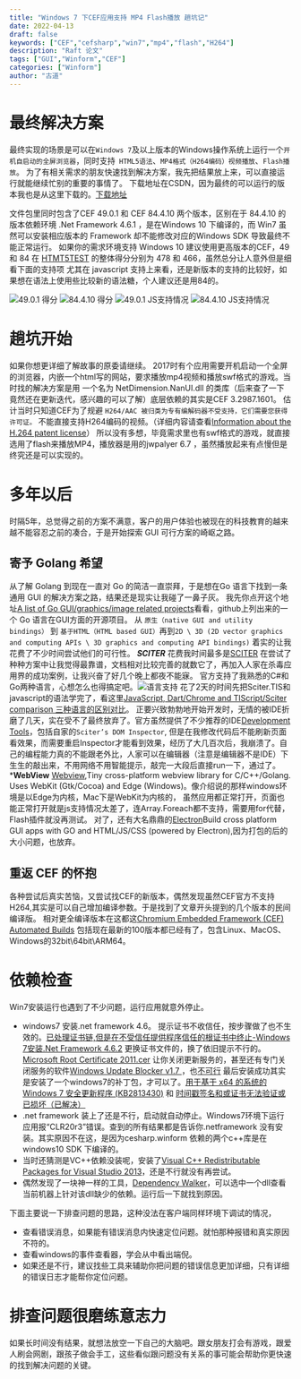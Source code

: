 ```yaml
---
title: "Windows 7 下CEF应用支持 MP4 Flash播放 趟坑记"
date: 2022-04-13
draft: false
keywords: ["CEF","cefsharp","win7","mp4","flash","H264"]
description: "Raft 论文"
tags: ["GUI","Winform","CEF"]
categories: ["Winform"]
author: "古道" 
---
```

# 最终解决方案
最终实现的场景是可以在`Windows 7`及以上版本的Windows操作系统上运行一个`开机自启动的全屏浏览器`，同时支持` HTML5语法`、`MP4格式（H264编码）视频播放`、`Flash播放`。
为了有相关需求的朋友快速找到解决方案，我先把结果放上来，可以直接运行就能继续忙别的重要的事情了。
下载地址在CSDN，因为最终的可以运行的版本我也是从这里下载的。[下载地址](https://download.csdn.net/download/gudao119/85132859)

文件包里同时包含了CEF 49.0.1 和 CEF 84.4.10 两个版本，区别在于
84.4.10 的版本依赖环境 .Net Framework 4.6.1 ，是在Windows 10 下编译的，而 Win7 虽然可以安装相应版本的 Framework 却不能修改对应的Windows SDK 导致最终不能正常运行。
如果你的需求环境支持 Windows 10 建议使用更高版本的CEF，49 和 84 在 [HTMT5TEST](https://www.html5test.com) 的整体得分分别为 478 和 466，虽然总分让人意外但是细看下面的支持项
尤其在 javascript 支持上来看，还是新版本的支持的比较好，如果想在语法上使用些比较新的语法糖，个人建议还是用84的。

![49.0.1 得分]([2022-04-13]win7-run-cesharp-winform_files/1.jpg)
![84.4.10 得分]([2022-04-13]win7-run-cesharp-winform_files/2.jpg)
![49.0.1 JS支持情况]([2022-04-13]win7-run-cesharp-winform_files/3.jpg)
![84.4.10 JS支持情况]([2022-04-13]win7-run-cesharp-winform_files/4.jpg)
# 趟坑开始
如果你想更详细了解故事的原委请继续。
2017时有个应用需要开机启动一个全屏的浏览器，内嵌一个html写的网站，要求播放mp4视频和播放swf格式的游戏。当时找的解决方案是用
一个名为 NetDimension.NanUI.dll 的类库（后来查了一下竟然还在更新迭代，感兴趣的可以了解）底层依赖的其实是CEF 3.2987.1601。
估计当时只知道CEF为了规避 `H264/AAC 被归类为专有编解码器不受支持，它们需要您获得许可证。` 不能直接支持H264编码的视频。（详细内容请查看[Information about the H.264 patent license](https://www.fsf.org/licensing/h264-patent-license)）
所以没有多想，毕竟需求里也有swf格式的游戏，就直接选用了flash来播放MP4，播放器是用的jwpalyer 6.7 ，虽然播放起来有点慢但是终究还是可以实现的。
# 多年以后 
时隔5年，总觉得之前的方案不满意，客户的用户体验也被现在的科技教育的越来越不能容忍之前的凑合，于是开始探索 GUI 可行方案的崎岖之路。
## 寄予 Golang 希望 
从了解 Golang 到现在一直对 Go 的简洁一直崇拜，于是想在Go 语言下找到一条通用 GUI 的解决方案之路，结果还是现实让我碰了一鼻子灰。
我先你点开这个地址[A list of Go GUI/graphics/image related projects](https://github.com/go-graphics/go-gui-projects)看看，github上列出来的一个 Go 语言在GUI方面的开源项目。
从 `原生（native GUI and utility bindings）` 到 `基于HTML（HTML based GUI）`再到`2D \ 3D (2D vector graphics and computing APIs \ 3D graphics and computing API bindings)` 着实的让我花费了不少时间尝试他们的可行性。
***SCITER*** 花费我时间最多是[SCITER](https://sciter.com/) 在尝试了种种方案中让我觉得最靠谱，文档相对比较完善的就数它了，再加入人家在杀毒应用界的成功案例，让我兴奋了好几个晚上都夜不能寐。
官方支持了我熟悉的C#和Go两种语言，心想怎么也得搞定吧。![语言支持]([2022-04-13]win7-run-cesharp-winform_files/5.jpg)
花了2天的时间先把Sciter.TIS和javascript的语法学完了，看这里[JavaScript, Dart/Chrome and TIScript/Sciter comparison 三种语言的区别对比](https://sciter.com/docs/js-dart-tis.html)。
正要兴致勃勃地开始开发时，无情的被IDE折磨了几天，实在受不了最终放弃了。官方虽然提供了不少推荐的IDE[Development Tools](https://sciter.com/developers/development-tools/)，包括自家的`Sciter’s DOM Inspector`,
但是在我修改代码后不能刷新页面看效果，而需要重启Inspector才能看到效果，经历了大几百次后，我崩溃了。自己的编程能力真的不能跟老外比，人家可以在编辑器（注意是编辑器不是IDE）下生生的敲出来，不用网络不用智能提示，敲完一大段后直接run一下，通过了。
***WebView** [Webview](https://github.com/webview/webview),Tiny cross-platform webview library for C/C++/Golang. Uses WebKit (Gtk/Cocoa) and Edge (Windows)。像介绍说的那样windows环境是以Edge为内核，Mac下是WebKit为内核的，
虽然应用都正常打开，页面也能正常打开就是js支持情况太差了，连Array.Foreach都不支持，需要用for代替，Flash插件就没再测试。
对了，还有大名鼎鼎的[Electron](https://github.com/asticode/go-astilectron)Build cross platform GUI apps with GO and HTML/JS/CSS (powered by Electron),因为打包的后的大小问题，也放弃。
## 重返 CEF 的怀抱
各种尝试后真实苦恼，又尝试找CEF的新版本，偶然发现虽然CEF官方不支持H264,其实是可以自己增加编译参数。于是找到了文章开头提到的几个版本的民间编译版。
相对更全编译版本在这都这[Chromium Embedded Framework (CEF) Automated Builds](https://cef-builds.spotifycdn.com/index.html)
包括现在最新的100版本都已经有了，包含Linux、MacOS、Windows的32bit\64bit\ARM64。
# 依赖检查
Win7安装运行也遇到了不少问题，运行应用就意外停止。
+ windows7 安装.net framework 4.6。
	提示证书不收信任，按步骤做了也不生效的。[已处理证书链,但是在不受信任提供程序信任的根证书中终止-Windows 7安装.Net Framework 4.6.2](https://blog.csdn.net/inchat/article/details/104294302)
	更换证书文件的，换了依旧提示不行的。[Microsoft Root Certificate 2011.cer](https://answers.microsoft.com/en-us/windows/forum/all/microsoft-root-certificate-2011cer/4a6aca92-fa7b-40a2-959d-4c440f3ec91d?auth=1)
	让你关闭更新服务的，甚至还有专门关闭服务的软件[Windows Update Blocker v1.7 ](https://www.sordum.org/downloads/?st-windows-update-blocker)，也[不可行](https://www.hanboshi.com/articles/5063.html)
	最后安装成功其实是安装了一个windows7的补丁包，才可以了。[用于基于 x64 的系统的 Windows 7 安全更新程序 (KB2813430)](https://www.microsoft.com/zh-CN/download/details.aspx?id=39115) 和 [时间戳签名和或证书无法验证或已损坏（已解决）](https://blog.csdn.net/qq_34100267/article/details/117095483)
+ .net framework 装上了还是不行，启动就自动停止。Windows7环境下运行应用报“CLR20r3”错误。查到的所有结果都是告诉你.netframework 没有安装。其实原因不在这，是因为cesharp.winform 依赖的两个c++库是在windows10 SDK 下编译的。
+ 当时还猜测是VC++依赖没装呢，安装了[Visual C++ Redistributable Packages for Visual Studio 2013](https://www.microsoft.com/en-us/download/details.aspx?id=40784)，还是不行就没有再尝试。
+ 偶然发现了一块神一样的工具，[Dependency Walker](https://www.dependencywalker.com/)，可以选中一个dll查看当前机器上针对该dll缺少的依赖。运行后一下就找到原因。

下面主要说一下排查问题的思路，这种没法在客户端同样环境下调试的情况，
+ 查看错误消息，如果能有错误消息内快速定位问题。就怕那种报错和真实原因不符的。
+ 查看windows的事件查看器，学会从中看出端倪。
+ 如果还是不行，建议找些工具来辅助你把问题的错误信息更加详细，只有详细的错误日志才能帮你定位问题。

# 排查问题很磨练意志力
如果长时间没有结果，就想法放空一下自己的大脑吧。跟女朋友打会有游戏，跟爱人刷会网剧，跟孩子做会手工，这些看似跟问题没有关系的事可能会帮助你更快速的找到解决问题的关键。